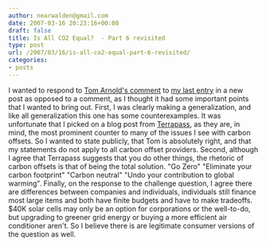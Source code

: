 ```yaml
---
author: nearwalden@gmail.com
date: 2007-03-16 20:23:16+00:00
draft: false
title: Is All CO2 Equal?  - Part 6 revisited
type: post
url: /2007/03/16/is-all-co2-equal-part-6-revisited/
categories:
- posts
---
```


I wanted to respond to [Tom Arnold's comment](http://blogs.sun.com/enviro/entry/is_all_co2_equal_part5#comment-1173978250000) to [my last entry](http://blogs.sun.com/enviro/date/20070314) in a new post as opposed to a comment, as I thought it had some important points that I wanted to bring out.
First, I was clearly making a generalization, and like all generalization this one has some counterexamples.  It was unfortunate that I picked on a blog post from [Terrapass](http://www.terrapass.com/), as they are, in mind, the most prominent counter to many of the issues I see with carbon offsets.  So I wanted to state publicly, that Tom is absolutely right, and that my statements do not apply to all carbon offset providers.
Second, although I agree that Terrapass suggests that you do other things, the rhetoric of carbon offsets is that of being the total solution.  "Go Zero" "Eliminate your carbon footprint" "Carbon neutral" "Undo your contribution to global warming".
Finally, on the response to the challenge question, I agree there are differences between companies and individuals, individuals still finance most large items and both have finite budgets and have to make tradeoffs.  $40K solar cells may only be an option for corporations or the well-to-do, but upgrading to greener grid energy or buying a more efficient air conditioner aren't.  So I believe there is are legitimate consumer versions of the question as well.



